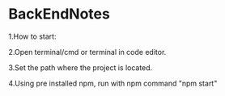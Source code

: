 ﻿# BackEndNotes
1.How to start:

2.Open terminal/cmd or terminal in code editor.

3.Set the path where the project is located.

4.Using pre installed npm, run with npm command "npm start"
